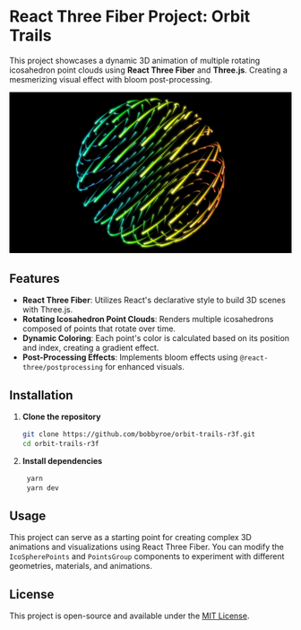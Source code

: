 # React Three Fiber Project: Orbit Trails

This project showcases a dynamic 3D animation of multiple rotating icosahedron point clouds using **React Three Fiber** and **Three.js**. Creating a mesmerizing visual effect with bloom post-processing.

![Project Preview](./public/screenshot.jpg)


## Features

- **React Three Fiber**: Utilizes React's declarative style to build 3D scenes with Three.js.
- **Rotating Icosahedron Point Clouds**: Renders multiple icosahedrons composed of points that rotate over time.
- **Dynamic Coloring**: Each point's color is calculated based on its position and index, creating a gradient effect.
- **Post-Processing Effects**: Implements bloom effects using `@react-three/postprocessing` for enhanced visuals.


## Installation

1. **Clone the repository**

   ```bash
   git clone https://github.com/bobbyroe/orbit-trails-r3f.git
   cd orbit-trails-r3f
   ```

2. **Install dependencies**

   ```bash
    yarn
    yarn dev

   ```

## Usage

This project can serve as a starting point for creating complex 3D animations and visualizations using React Three Fiber. You can modify the `IcoSpherePoints` and `PointsGroup` components to experiment with different geometries, materials, and animations.

## License

This project is open-source and available under the [MIT License](LICENSE).